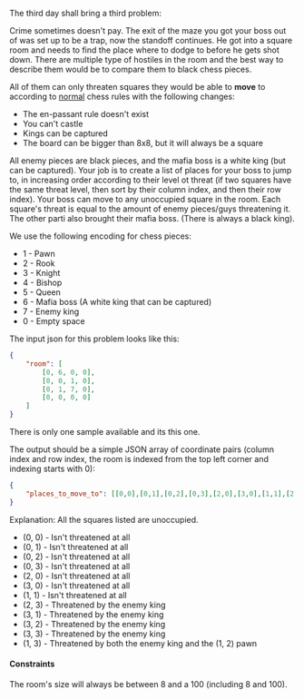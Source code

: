 The third day shall bring a third problem:

Crime sometimes doesn't pay.
The exit of the maze you got your boss out of was set up to be a trap, now the standoff continues.
He got into a square room and needs to find the place where to dodge to before he gets shot down.
There are multiple type of hostiles in the room and the best way to describe them would be to compare them 
to black chess pieces.

All of them can only threaten squares they would be able to **move** to according to [normal](https://en.wikipedia.org/wiki/Rules_of_chess) chess rules with the following changes:
- The en-passant rule doesn't exist
- You can't castle
- Kings can be captured
- The board can be bigger than 8x8, but it will always be a square

All enemy pieces are black pieces, and the mafia boss is a white king (but can be captured).
Your job is to create a list of places for your boss to jump to, in increasing order according to their level ot threat
(if two squares have the same threat level, then sort by their column index, and then their row index).
Your boss can move to any unoccupied square in the room. 
Each square's threat is equal to the amount of enemy pieces/guys threatening it.
The other parti also brought their mafia boss.  (There is always a black king).

We use the following encoding for chess pieces:
- 1 - Pawn
- 2 - Rook
- 3 - Knight
- 4 - Bishop
- 5 - Queen
- 6 - Mafia boss (A white king that can be captured)
- 7 - Enemy king
- 0 - Empty space


The input json for this problem looks like this:
```json
{
    "room": [
        [0, 6, 0, 0],
        [0, 0, 1, 0],
        [0, 1, 7, 0],
        [0, 0, 0, 0]
    ]
}
```
There is only one sample available and its this one.

The output should be a simple JSON array of coordinate pairs (column index and row index, the room is indexed from the top left corner and indexing starts with 0):
```json
{
    "places_to_move_to": [[0,0],[0,1],[0,2],[0,3],[2,0],[3,0],[1,1],[2,3],[3,1],[3,2],[3,3],[1,3]]
}
```

Explanation:
All the squares listed are unoccupied.

- (0, 0) - Isn't threatened at all
- (0, 1) - Isn't threatened at all
- (0, 2) - Isn't threatened at all
- (0, 3) - Isn't threatened at all
- (2, 0) - Isn't threatened at all
- (3, 0) - Isn't threatened at all
- (1, 1) - Isn't threatened at all
- (2, 3) - Threatened by the enemy king
- (3, 1) - Threatened by the enemy king
- (3, 2) - Threatened by the enemy king
- (3, 3) - Threatened by the enemy king
- (1, 3) - Threatened by both the enemy king and the (1, 2) pawn
#### Constraints

The room's size will always be between 8 and a 100 (including 8 and 100).